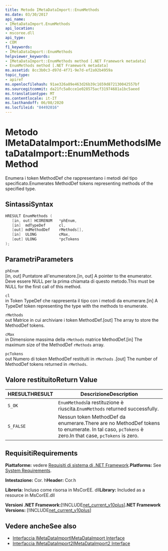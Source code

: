 ```yaml
---
title: Metodo IMetaDataImport::EnumMethods
ms.date: 03/30/2017
api_name:
- IMetaDataImport.EnumMethods
api_location:
- mscoree.dll
api_type:
- COM
f1_keywords:
- IMetaDataImport::EnumMethods
helpviewer_keywords:
- IMetaDataImport::EnumMethods method [.NET Framework metadata]
- EnumMethods method [.NET Framework metadata]
ms.assetid: 8cc3b0c3-d97d-4f71-9e7d-ef2a92b4959a
topic_type:
- apiref
ms.openlocfilehash: 91ae326a89e463d26b39c1659d872130042557bf
ms.sourcegitcommit: da21fc5a8cce1e028575acf31974681a1bc5aeed
ms.translationtype: MT
ms.contentlocale: it-IT
ms.lasthandoff: 06/08/2020
ms.locfileid: "84492016"
---
```

# <a name="imetadataimportenummethods-method"></a><span data-ttu-id="c52d7-102">Metodo IMetaDataImport::EnumMethods</span><span class="sxs-lookup"><span data-stu-id="c52d7-102">IMetaDataImport::EnumMethods Method</span></span>
<span data-ttu-id="c52d7-103">Enumera i token MethodDef che rappresentano i metodi del tipo specificato.</span><span class="sxs-lookup"><span data-stu-id="c52d7-103">Enumerates MethodDef tokens representing methods of the specified type.</span></span>  
  
## <a name="syntax"></a><span data-ttu-id="c52d7-104">Sintassi</span><span class="sxs-lookup"><span data-stu-id="c52d7-104">Syntax</span></span>  
  
```cpp  
HRESULT EnumMethods (  
   [in, out] HCORENUM   *phEnum,
   [in]  mdTypeDef      cl,
   [out] mdMethodDef    rMethods[],
   [in]  ULONG          cMax,
   [out] ULONG          *pcTokens  
);  
```  
  
## <a name="parameters"></a><span data-ttu-id="c52d7-105">Parametri</span><span class="sxs-lookup"><span data-stu-id="c52d7-105">Parameters</span></span>  
 `phEnum`  
 <span data-ttu-id="c52d7-106">[in, out] Puntatore all'enumeratore.</span><span class="sxs-lookup"><span data-stu-id="c52d7-106">[in, out] A pointer to the enumerator.</span></span> <span data-ttu-id="c52d7-107">Deve essere NULL per la prima chiamata di questo metodo.</span><span class="sxs-lookup"><span data-stu-id="c52d7-107">This must be NULL for the first call of this method.</span></span>  
  
 `cl`  
 <span data-ttu-id="c52d7-108">in Token TypeDef che rappresenta il tipo con i metodi da enumerare.</span><span class="sxs-lookup"><span data-stu-id="c52d7-108">[in] A TypeDef token representing the type with the methods to enumerate.</span></span>  
  
 `rMethods`  
 <span data-ttu-id="c52d7-109">out Matrice in cui archiviare i token MethodDef.</span><span class="sxs-lookup"><span data-stu-id="c52d7-109">[out] The array to store the MethodDef tokens.</span></span>  
  
 `cMax`  
 <span data-ttu-id="c52d7-110">in Dimensione massima della `rMethods` matrice MethodDef.</span><span class="sxs-lookup"><span data-stu-id="c52d7-110">[in] The maximum size of the MethodDef `rMethods` array.</span></span>  
  
 `pcTokens`  
 <span data-ttu-id="c52d7-111">out Numero di token MethodDef restituiti in `rMethods` .</span><span class="sxs-lookup"><span data-stu-id="c52d7-111">[out] The number of MethodDef tokens returned in `rMethods`.</span></span>  
  
## <a name="return-value"></a><span data-ttu-id="c52d7-112">Valore restituito</span><span class="sxs-lookup"><span data-stu-id="c52d7-112">Return Value</span></span>  
  
|<span data-ttu-id="c52d7-113">HRESULT</span><span class="sxs-lookup"><span data-stu-id="c52d7-113">HRESULT</span></span>|<span data-ttu-id="c52d7-114">Descrizione</span><span class="sxs-lookup"><span data-stu-id="c52d7-114">Description</span></span>|  
|-------------|-----------------|  
|`S_OK`|<span data-ttu-id="c52d7-115">`EnumMethods`la restituzione è riuscita.</span><span class="sxs-lookup"><span data-stu-id="c52d7-115">`EnumMethods` returned successfully.</span></span>|  
|`S_FALSE`|<span data-ttu-id="c52d7-116">Nessun token MethodDef da enumerare.</span><span class="sxs-lookup"><span data-stu-id="c52d7-116">There are no MethodDef tokens to enumerate.</span></span> <span data-ttu-id="c52d7-117">In tal caso, `pcTokens` è zero.</span><span class="sxs-lookup"><span data-stu-id="c52d7-117">In that case, `pcTokens` is zero.</span></span>|  
  
## <a name="requirements"></a><span data-ttu-id="c52d7-118">Requisiti</span><span class="sxs-lookup"><span data-stu-id="c52d7-118">Requirements</span></span>  
 <span data-ttu-id="c52d7-119">**Piattaforme:** vedere [Requisiti di sistema di .NET Framework](../../get-started/system-requirements.md).</span><span class="sxs-lookup"><span data-stu-id="c52d7-119">**Platforms:** See [System Requirements](../../get-started/system-requirements.md).</span></span>  
  
 <span data-ttu-id="c52d7-120">**Intestazione:** Cor. h</span><span class="sxs-lookup"><span data-stu-id="c52d7-120">**Header:** Cor.h</span></span>  
  
 <span data-ttu-id="c52d7-121">**Libreria:** Incluso come risorsa in MsCorEE. dll</span><span class="sxs-lookup"><span data-stu-id="c52d7-121">**Library:** Included as a resource in MsCorEE.dll</span></span>  
  
 <span data-ttu-id="c52d7-122">**Versioni .NET Framework:**[!INCLUDE[net_current_v10plus](../../../../includes/net-current-v10plus-md.md)]</span><span class="sxs-lookup"><span data-stu-id="c52d7-122">**.NET Framework Versions:** [!INCLUDE[net_current_v10plus](../../../../includes/net-current-v10plus-md.md)]</span></span>  
  
## <a name="see-also"></a><span data-ttu-id="c52d7-123">Vedere anche</span><span class="sxs-lookup"><span data-stu-id="c52d7-123">See also</span></span>

- [<span data-ttu-id="c52d7-124">Interfaccia IMetaDataImport</span><span class="sxs-lookup"><span data-stu-id="c52d7-124">IMetaDataImport Interface</span></span>](imetadataimport-interface.md)
- [<span data-ttu-id="c52d7-125">Interfaccia IMetaDataImport2</span><span class="sxs-lookup"><span data-stu-id="c52d7-125">IMetaDataImport2 Interface</span></span>](imetadataimport2-interface.md)
